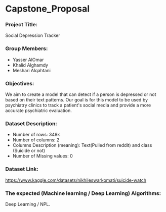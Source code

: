 # Capstone_Proposal


### Project Title:
Social Depression Tracker


### Group Members:
- Yasser AlOmar
- Khalid Alghamdy
- Meshari Alqahtani

### Objectives:
We aim to create a model that can detect if a person is depressed or not based on their text patterns. Our goal is for this model to be used by psychiatry clinics to track a patient's social media and provide a more accurate psychiatric evaluation.

### Dataset Description:
- Number of rows: 348k
- Number of columns: 2
- Columns Description (meaning): Text(Pulled from reddit) and class (Suicide or not)
- Number of Missing values: 0


### Dataset Link: 
https://www.kaggle.com/datasets/nikhileswarkomati/suicide-watch

### The expected (Machine learning / Deep Learning) Algorithms:
Deep Learning / NPL.


